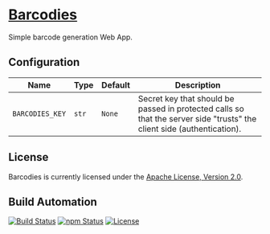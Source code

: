 # [Barcodies](http://barcodies.hive.pt)

Simple barcode generation Web App.

## Configuration

| Name            | Type  | Default | Description                                                                                                            |
| --------------- | ----- | ------- | ---------------------------------------------------------------------------------------------------------------------- |
| `BARCODIES_KEY` | `str` | `None`  | Secret key that should be passed in protected calls so that the server side "trusts" the client side (authentication). |

## License

Barcodies is currently licensed under the [Apache License, Version 2.0](http://www.apache.org/licenses/).

## Build Automation

[![Build Status](https://github.com/hivesolutions/barcodies/workflows/Main%20Workflow/badge.svg)](https://github.com/hivesolutions/barcodies/actions)
[![npm Status](https://img.shields.io/npm/v/hive-barcodies.svg)](https://www.npmjs.com/package/hive-barcodies)
[![License](https://img.shields.io/badge/license-Apache%202.0-blue.svg)](https://www.apache.org/licenses/)
